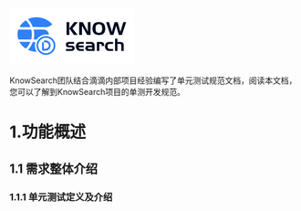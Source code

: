 <img src="file/KnowSearch.png" alt="3001" style="zoom:50%;" />

KnowSearch团队结合滴滴内部项目经验编写了单元测试规范文档，阅读本文档，您可以了解到KnowSearch项目的单测开发规范。

# 1.功能概述
## 1.1 需求整体介绍
### 1.1.1 单元测试定义及介绍

